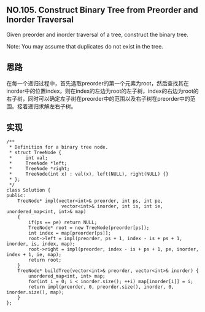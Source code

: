 ## NO.105. Construct Binary Tree from Preorder and Inorder Traversal
Given preorder and inorder traversal of a tree, construct the binary tree.

Note:
You may assume that duplicates do not exist in the tree.

## 思路
在每一个递归过程中，首先选取preorder的第一个元素为root，然后查找其在inorder中的位置index，则在index的左边为root的左子树，index的右边为root的右子树，同时可以确定左子树在preorder中的范围以及右子树在preorder中的范围。接着递归求解左右子树。

## 实现
```
/**
 * Definition for a binary tree node.
 * struct TreeNode {
 *     int val;
 *     TreeNode *left;
 *     TreeNode *right;
 *     TreeNode(int x) : val(x), left(NULL), right(NULL) {}
 * };
 */
class Solution {
public:
    TreeNode* impl(vector<int>& preorder, int ps, int pe,  
                    vector<int>& inorder, int is, int ie, unordered_map<int, int>& map)
    {
        if(ps == pe) return NULL;
        TreeNode* root = new TreeNode(preorder[ps]);
        int index = map[preorder[ps]];
        root->left = impl(preorder, ps + 1, index - is + ps + 1, inorder, is, index, map);
        root->right = impl(preorder, index - is + ps + 1, pe, inorder, index + 1, ie, map);
        return root;
    }
    TreeNode* buildTree(vector<int>& preorder, vector<int>& inorder) {
        unordered_map<int, int> map;
        for(int i = 0; i < inorder.size(); ++i) map[inorder[i]] = i;
        return impl(preorder, 0, preorder.size(), inorder, 0, inorder.size(), map);
    }
};
```
